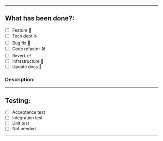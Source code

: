 ______
## What has been done?:

- [ ] Feature 🚀
- [ ] Tech debt ☕  
- [ ] Bug fix 🚧
- [ ] Code refactor 🛠️
- [ ] Revert ↩️
- [ ] Infrastructure 🤖
- [ ] Update docs 📄

### Description:
______
## Testing:

- [ ] Acceptance test
- [ ] Integration test
- [ ] Unit test
- [ ] Not needed
______
